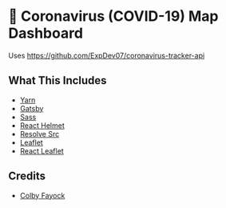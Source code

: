 # 🦠 Coronavirus (COVID-19) Map Dashboard

Uses https://github.com/ExpDev07/coronavirus-tracker-api

## What This Includes
* [Yarn](https://yarnpkg.com/en/)
* [Gatsby](https://www.gatsbyjs.org/)
* [Sass](https://sass-lang.com)
* [React Helmet](https://github.com/nfl/react-helmet)
* [Resolve Src](https://github.com/alampros/gatsby-plugin-resolve-src)
* [Leaflet](https://leafletjs.com/)
* [React Leaflet](https://react-leaflet.js.org)


## Credits
* <a href="https://twitter.com/colbyfayock" target="_blank">Colby Fayock</a>